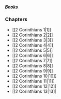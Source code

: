 ##### *[Books](--Bible--.md)*

### Chapters
- [[2 Corinthians 1|1]]
- [[2 Corinthians 2|2]]
- [[2 Corinthians 3|3]]
- [[2 Corinthians 4|4]]
- [[2 Corinthians 5|5]]
- [[2 Corinthians 6|6]]
- [[2 Corinthians 7|7]]
- [[2 Corinthians 8|8]]
- [[2 Corinthians 9|9]]
- [[2 Corinthians 10|10]]
- [[2 Corinthians 11|11]]
- [[2 Corinthians 12|12]]
- [[2 Corinthians 13|13]]
